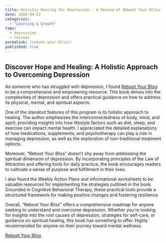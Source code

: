 ```yaml
---
title: Holistic Healing for Depression - A Review of Reboot Your Bliss - Your Guide to Mental Wellness
date: 2024-04-22
categories:
  - "Learning & Growth"
tags:
  - depression
  - reviews
permalink: /reboot-your-bliss/
published: true
---
```

## Discover Hope and Healing: A Holistic Approach to Overcoming Depression

As someone who has struggled with depression, I found [Reboot Your Bliss](https://amzn.to/3ypQHUw) to be a comprehensive and empowering resource. This book delves into the complexities of depression and offers practical guidance on how to address its physical, mental, and spiritual aspects.

One of the standout features of this program is its holistic approach to healing. The author emphasizes the interconnectedness of body, mind, and spirit, providing insights into how lifestyle factors such as diet, sleep, and exercise can impact mental health. I appreciated the detailed explanations of how medications, supplements, and psychotherapy can play a role in managing depression, as well as the exploration of non-traditional treatment options.

Moreover, “Reboot Your Bliss” doesn't shy away from addressing the spiritual dimension of depression. By incorporating principles of the Law of Attraction and offering tools for daily practice, the book encourages readers to cultivate a sense of purpose and fulfillment in their lives.

I also found the Weekly Action Plans and informational worksheets to be valuable resources for implementing the strategies outlined in the book. Grounded in Cognitive Behavioral Therapy, these practical tools provide a structured framework for making positive changes and fostering resilience.

Overall, “Reboot Your Bliss” offers a comprehensive roadmap for anyone seeking to understand and overcome depression. Whether you're looking for insights into the root causes of depression, strategies for self-care, or guidance on spiritual healing, this book has something to offer. Highly recommended for anyone on their journey toward mental wellness.

[Reboot Your Bliss](https://amzn.to/3ypQHUw)